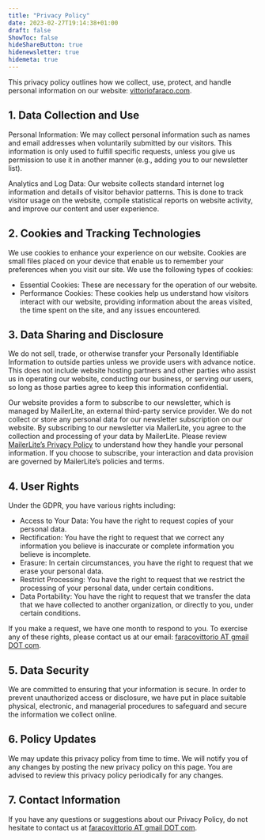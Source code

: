 ```yaml
---
title: "Privacy Policy"
date: 2023-02-27T19:14:38+01:00
draft: false
ShowToc: false
hideShareButton: true
hidenewsletter: true
hidemeta: true
---
```


This privacy policy outlines how we collect, use, protect, and handle personal information on our website: [vittoriofaraco.com](/).

## 1. Data Collection and Use

Personal Information: We may collect personal information such as names and email addresses when voluntarily submitted by our visitors. This information is only used to fulfill specific requests, unless you give us permission to use it in another manner (e.g., adding you to our newsletter list).

Analytics and Log Data: Our website collects standard internet log information and details of visitor behavior patterns. This is done to track visitor usage on the website, compile statistical reports on website activity, and improve our content and user experience.

## 2. Cookies and Tracking Technologies

We use cookies to enhance your experience on our website. Cookies are small files placed on your device that enable us to remember your preferences when you visit our site. We use the following types of cookies:

- Essential Cookies: These are necessary for the operation of our website.
- Performance Cookies: These cookies help us understand how visitors interact with our website, providing information about the areas visited, the time spent on the site, and any issues encountered.

## 3. Data Sharing and Disclosure

We do not sell, trade, or otherwise transfer your Personally Identifiable Information to outside parties unless we provide users with advance notice. This does not include website hosting partners and other parties who assist us in operating our website, conducting our business, or serving our users, so long as those parties agree to keep this information confidential.

Our website provides a form to subscribe to our newsletter, which is managed by MailerLite, an external third-party service provider. We do not collect or store any personal data for our newsletter subscription on our website. By subscribing to our newsletter via MailerLite, you agree to the collection and processing of your data by MailerLite. Please review [MailerLite’s Privacy Policy](https://www.mailerlite.com/legal/privacy-policy) to understand how they handle your personal information. If you choose to subscribe, your interaction and data provision are governed by MailerLite’s policies and terms.

## 4. User Rights

Under the GDPR, you have various rights including:

- Access to Your Data: You have the right to request copies of your personal data.
- Rectification: You have the right to request that we correct any information you believe is inaccurate or complete information you believe is incomplete.
- Erasure: In certain circumstances, you have the right to request that we erase your personal data.
- Restrict Processing: You have the right to request that we restrict the processing of your personal data, under certain conditions.
- Data Portability: You have the right to request that we transfer the data that we have collected to another organization, or directly to you, under certain conditions.

If you make a request, we have one month to respond to you. To exercise any of these rights, please contact us at our email: [faracovittorio AT gmail DOT com](mailto:faracovittorio@gmail.com).

## 5. Data Security

We are committed to ensuring that your information is secure. In order to prevent unauthorized access or disclosure, we have put in place suitable physical, electronic, and managerial procedures to safeguard and secure the information we collect online.

## 6. Policy Updates

We may update this privacy policy from time to time. We will notify you of any changes by posting the new privacy policy on this page. You are advised to review this privacy policy periodically for any changes.

## 7. Contact Information

If you have any questions or suggestions about our Privacy Policy, do not hesitate to contact us at [faracovittorio AT gmail DOT com](mailto:faracovittorio@gmail.com).
